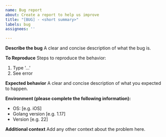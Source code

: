 ```yaml
---
name: Bug report
about: Create a report to help us improve
title: "[BUG] - <short summary>"
labels: bug
assignees: ''

---
```


**Describe the bug**
A clear and concise description of what the bug is.

**To Reproduce**
Steps to reproduce the behavior:
1. Type '...'
2. See error

**Expected behavior**
A clear and concise description of what you expected to happen.

**Environment (please complete the following information):**
 - OS: [e.g. iOS]
 - Golang version [e.g. 1.17]
 - Version [e.g. 22]

**Additional context**
Add any other context about the problem here.
